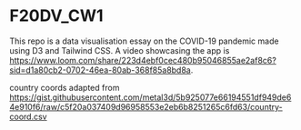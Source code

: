# F20DV_CW1

This repo is a data visualisation essay on the COVID-19 pandemic made using D3 and Tailwind CSS. 
A video showcasing the app is https://www.loom.com/share/223d4ebf0cec480b95046855ae2af8c6?sid=d1a80cb2-0702-46ea-80ab-368f85a8bd8a.

country coords adapted from https://gist.githubusercontent.com/metal3d/5b925077e66194551df949de64e910f6/raw/c5f20a037409d96958553e2eb6b8251265c6fd63/country-coord.csv
